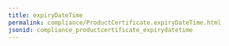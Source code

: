 ```yaml
---
title: expiryDateTime
permalink: compliance/ProductCertificate.expiryDateTime.html
jsonid: compliance_productcertificate_expirydatetime
---
```

